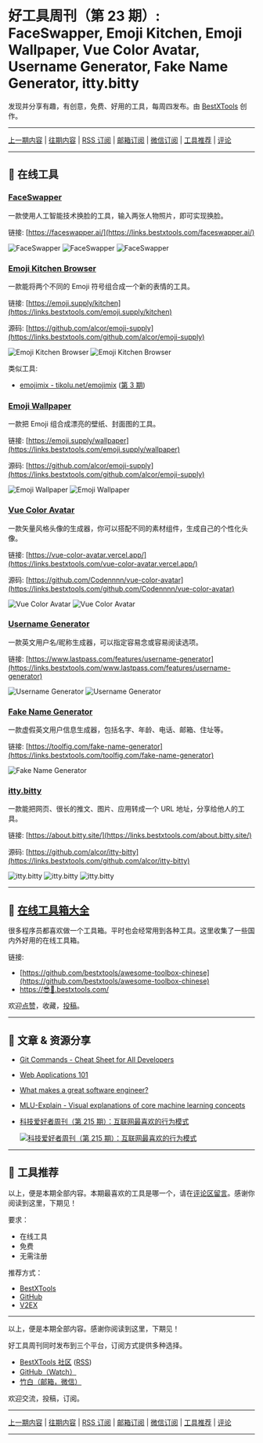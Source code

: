# 好工具周刊（第 23 期）: FaceSwapper, Emoji Kitchen, Emoji Wallpaper, Vue Color Avatar, Username Generator, Fake Name Generator, itty.bitty

发现并分享有趣，有创意，免费、好用的工具，每周四发布。由 [BestXTools](https://www.bestxtools.com/) 创作。

---

[上一期内容](https://github.com/bestxtools/weekly-cn/blob/main/docs/issue-22.md) | [往期内容](https://github.com/bestxtools/weekly-cn) | [RSS 订阅](https://discuss-cn.bestxtools.com/t/weekly) | [邮箱订阅](https://bestxtools.zhubai.love/?subscribe=1) | [微信订阅](https://discuss-cn.bestxtools.com/d/5/2) | [工具推荐](https://discuss-cn.bestxtools.com/d/8) | [评论](https://discuss-cn.bestxtools.com/d/61/3)

---

## 🌈 在线工具

### [FaceSwapper](https://links.bestxtools.com/faceswapper.ai/)

一款使用人工智能技术换脸的工具，输入两张人物照片，即可实现换脸。

链接: [https://faceswapper.ai/](https://links.bestxtools.com/faceswapper.ai/)

![FaceSwapper](https://cdn.jsdelivr.net/gh/bestxtools/weekly-cn@main/images/2022-07-28-01-41-01.png)
![FaceSwapper](https://cdn.jsdelivr.net/gh/bestxtools/weekly-cn@main/images/2022-07-28-01-41-02.png)
![FaceSwapper](https://cdn.jsdelivr.net/gh/bestxtools/weekly-cn@main/images/2022-07-28-01-41-03.png)

### [Emoji Kitchen Browser](https://links.bestxtools.com/emoji.supply/kitchen)

一款能将两个不同的 Emoji 符号组合成一个新的表情的工具。

链接: [https://emoji.supply/kitchen](https://links.bestxtools.com/emoji.supply/kitchen)

源码: [https://github.com/alcor/emoji-supply](https://links.bestxtools.com/github.com/alcor/emoji-supply)

![Emoji Kitchen Browser](https://cdn.jsdelivr.net/gh/bestxtools/weekly-cn@main/images/2022-07-28-00-09-01.png)
![Emoji Kitchen Browser](https://cdn.jsdelivr.net/gh/bestxtools/weekly-cn@main/images/2022-07-28-00-09-02.png)

类似工具:

- [emojimix - tikolu.net/emojimix](https://links.bestxtools.com/tikolu.net/emojimix) ([第 3 期](https://discuss-cn.bestxtools.com/d/11))

### [Emoji Wallpaper](https://links.bestxtools.com/emoji.supply/wallpaper)

一款把 Emoji 组合成漂亮的壁纸、封面图的工具。

链接: [https://emoji.supply/wallpaper](https://links.bestxtools.com/emoji.supply/wallpaper)

源码: [https://github.com/alcor/emoji-supply](https://links.bestxtools.com/github.com/alcor/emoji-supply)

![Emoji Wallpaper](https://cdn.jsdelivr.net/gh/bestxtools/weekly-cn@main/images/2022-07-28-00-16-01.png)
![Emoji Wallpaper](https://cdn.jsdelivr.net/gh/bestxtools/weekly-cn@main/images/2022-07-28-00-16-02.png)

### [Vue Color Avatar](https://links.bestxtools.com/vue-color-avatar.vercel.app/)

一款矢量风格头像的生成器，你可以搭配不同的素材组件，生成自己的个性化头像。

链接: [https://vue-color-avatar.vercel.app/](https://links.bestxtools.com/vue-color-avatar.vercel.app/)

源码: [https://github.com/Codennnn/vue-color-avatar](https://links.bestxtools.com/github.com/Codennnn/vue-color-avatar)

![Vue Color Avatar](https://cdn.jsdelivr.net/gh/bestxtools/weekly-cn@main/images/2022-07-28-01-22-01.png)
![Vue Color Avatar](https://cdn.jsdelivr.net/gh/bestxtools/weekly-cn@main/images/2022-07-28-01-22-02.png)

### [Username Generator](https://links.bestxtools.com/www.lastpass.com/features/username-generator)

一款英文用户名/昵称生成器，可以指定容易念或容易阅读选项。

链接: [https://www.lastpass.com/features/username-generator](https://links.bestxtools.com/www.lastpass.com/features/username-generator)

![Username Generator](https://cdn.jsdelivr.net/gh/bestxtools/weekly-cn@main/images/2022-07-27-16-23-01.png)
![Username Generator](https://cdn.jsdelivr.net/gh/bestxtools/weekly-cn@main/images/2022-07-27-16-23-02.png)

### [Fake Name Generator](https://links.bestxtools.com/toolfig.com/fake-name-generator)

一款虚假英文用户信息生成器，包括名字、年龄、电话、邮箱、住址等。

链接: [https://toolfig.com/fake-name-generator](https://links.bestxtools.com/toolfig.com/fake-name-generator)

![Fake Name Generator](https://cdn.jsdelivr.net/gh/bestxtools/weekly-cn@main/images/2022-07-27-16-33-01.png)

### [itty.bitty](https://links.bestxtools.com/about.bitty.site/)

一款能把网页、很长的推文、图片、应用转成一个 URL 地址，分享给他人的工具。

链接: [https://about.bitty.site/](https://links.bestxtools.com/about.bitty.site/)

源码: [https://github.com/alcor/itty-bitty](https://links.bestxtools.com/github.com/alcor/itty-bitty)

![itty.bitty](https://cdn.jsdelivr.net/gh/bestxtools/weekly-cn@main/images/2022-07-28-00-46-01.png)
![itty.bitty](https://cdn.jsdelivr.net/gh/bestxtools/weekly-cn@main/images/2022-07-28-00-46-02.png)
![itty.bitty](https://cdn.jsdelivr.net/gh/bestxtools/weekly-cn@main/images/2022-07-28-00-46-03.png)

---

## 🧰 [在线工具箱大全](https://awesome-toolbox-chinese.bestxtools.com/)

很多程序员都喜欢做一个工具箱。平时也会经常用到各种工具。这里收集了一些国内外好用的在线工具箱。

链接:

- [https://github.com/bestxtools/awesome-toolbox-chinese](https://github.com/bestxtools/awesome-toolbox-chinese)
- [https://😎🧰.bestxtools.com/](https://😎🧰.bestxtools.com/)

欢迎[点赞](https://github.com/bestxtools/awesome-toolbox-chinese)，收藏，[投稿](https://github.com/bestxtools/awesome-toolbox-chinese/issues)。

---

## 🌈 文章 & 资源分享

- [Git Commands - Cheat Sheet for All Developers](https://links.bestxtools.com/cult.honeypot.io/reads/git-commands-cheat-sheet-for-all-developers/)

- [Web Applications 101](https://links.bestxtools.com/www.robinwieruch.de/web-applications/)

- [What makes a great software engineer?](https://links.bestxtools.com/swizec.com/blog/what-makes-a-great-software-engineer/)

- [MLU-Explain - Visual explanations of core machine learning concepts](https://links.bestxtools.com/mlu-explain.github.io/)

- [科技爱好者周刊（第 215 期）：互联网最喜欢的行为模式](https://links.bestxtools.com/www.ruanyifeng.com/blog/2022/07/weekly-issue-215.html)

  [![科技爱好者周刊（第 215 期）：互联网最喜欢的行为模式](https://cdn.jsdelivr.net/gh/bestxtools/weekly-cn@main/images/2022-07-28-01-45-01.png)](https://links.bestxtools.com/www.ruanyifeng.com/blog/2022/07/weekly-issue-215.html)

---

## 🌈 工具推荐

以上，便是本期全部内容。本期最喜欢的工具是哪一个，请在[评论区留言](https://discuss-cn.bestxtools.com/d/61/3)。感谢你阅读到这里，下期见！

要求：

- 在线工具
- 免费
- 无需注册

推荐方式：

- [BestXTools](https://discuss-cn.bestxtools.com/d/8)
- [GitHub](https://github.com/bestxtools/weekly-cn/issues)
- [V2EX](https://links.bestxtools.com/www.v2ex.com/t/836201?r=BestXTools)

---

以上，便是本期全部内容。感谢你阅读到这里，下期见！

好工具周刊同时发布到三个平台，订阅方式提供多种选择。

- [BestXTools 社区](https://discuss-cn.bestxtools.com/t/weekly) ([RSS](https://discuss-cn.bestxtools.com/atom/t/weekly/discussions))
- [GitHub（Watch）](https://github.com/bestxtools/weekly-cn)
- [竹白（邮箱，微信）](https://bestxtools.zhubai.love/?subscribe=1)

欢迎交流，投稿，订阅。

---

[上一期内容](https://github.com/bestxtools/weekly-cn/blob/main/docs/issue-22.md) | [往期内容](https://github.com/bestxtools/weekly-cn) | [RSS 订阅](https://discuss-cn.bestxtools.com/t/weekly) | [邮箱订阅](https://bestxtools.zhubai.love/?subscribe=1) | [微信订阅](https://discuss-cn.bestxtools.com/d/5/2) | [工具推荐](https://discuss-cn.bestxtools.com/d/8) | [评论](https://discuss-cn.bestxtools.com/d/61/3)

---
